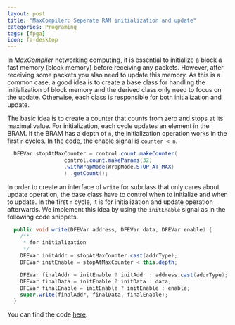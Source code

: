 ```yaml
---
layout: post
title: "MaxCompiler: Seperate RAM initialization and update"
categories: Programing
tags: [fpga]
icon: fa-desktop
---
```

In *MaxCompiler* networking computing, it is essential to initialize a block a
fast memory (block memory) before receiving any packets. However, after
receiving some packets you also need to update this memory. As this is a common
case, a good idea is to create a base class for handling the initialization of
block memory and the derived class only need to focus on the update.
Otherwise, each class is responsible for both initialization and update.

The basic idea is to create a counter that counts from zero and stops at its
maximal value. For initialization, each cycle updates an element in the BRAM. If
the BRAM has a depth of `n`, the initialization operation works in the first `n`
cycles. In the code, the enable signal is `counter < n`.

``` java
  DFEVar stopAtMaxCounter = control.count.makeCounter(
                  control.count.makeParams(32)
                  .withWrapMode(WrapMode.STOP_AT_MAX)
                  ) .getCount();
```

In order to create an interface of `write` for subclass that only cares about
update operation, the base class have to control when to initialize and when to
update. In the first `n` cycle, it is for initialization and update operation
afterwards. We implement this idea by using the `initEnable` signal as in the
following code snippets.

``` java
  public void write(DFEVar address, DFEVar data, DFEVar enable) {
    /**
     * for initialization
     */
    DFEVar initAddr = stopAtMaxCounter.cast(addrType);
    DFEVar initEnable = stopAtMaxCounter < this.depth;

    DFEVar finalAddr = initEnable ? initAddr : address.cast(addrType);
    DFEVar finalData = initEnable ? initData : data;
    DFEVar finalEnable = initEnable ? initEnable : enable;
    super.write(finalAddr, finalData, finalEnable);
  }
```

You can find the code [here](https://github.com/conghui/maxlib/blob/master/Ram.java).
